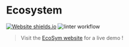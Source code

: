 # Ecosystem

[![Website shields.io](https://img.shields.io/website-up-down-green-red/https/ecosym.fredcorp.cc/)](https://ecosym.fredcorp.cc)
![linter workflow](https://github.com/fred-corp/Ecosystem_PO3L_ECAM/actions/workflows/linter.yml/badge.svg)

> Visit the [EcoSym website](https://ecosym.fredcorp.cc) for a live demo !
